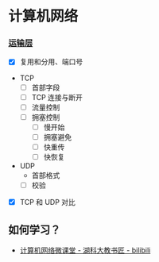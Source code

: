 # 计算机网络



### [运输层](./docs/运输层/README.md)

- [x] 复用和分用、端口号

- TCP
    - [ ] 首部字段
    - [ ] TCP 连接与断开
    - [ ] 流量控制
    - [ ] 拥塞控制
        - [ ] 慢开始
        - [ ] 拥塞避免
        - [ ] 快重传
        - [ ] 快恢复

- UDP
    - 首部格式
    - [ ] 校验

- [x] TCP 和 UDP 对比






## 如何学习？

- [计算机网络微课堂 - 湖科大教书匠 - bilibili](https://www.bilibili.com/video/BV1c4411d7jb)